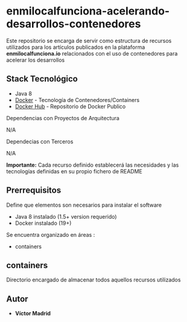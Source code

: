 # enmilocalfunciona-acelerando-desarrollos-contenedores

Este repositorio se encarga de servir como estructura de recursos utilizados para los artículos publicados en la plataforma **enmilocalfunciona.io** relacionados con el uso de contenedores para acelerar los desarrollos





## Stack Tecnológico

* Java 8
* [Docker](https://www.docker.com/) - Tecnología de Contenedores/Containers
* [Docker Hub](https://hub.docker.com/) - Repositorio de Docker Publico

Dependencias con Proyectos de Arquitectura

N/A

Dependecias con Terceros

N/A

**Importante:** Cada recurso definido establecerá las necesidades y las tecnologías definidas en su propio fichero de README



## Prerrequisitos

Define que elementos son necesarios para instalar el software

* Java 8 instalado (1.5+ version requerido)
* Docker instalado (19+)





Se encuentra organizado en áreas :

* containers





## containers

Directorio encargado de almacenar todos aquellos recursos utilizados








## Autor

* **Víctor Madrid**
